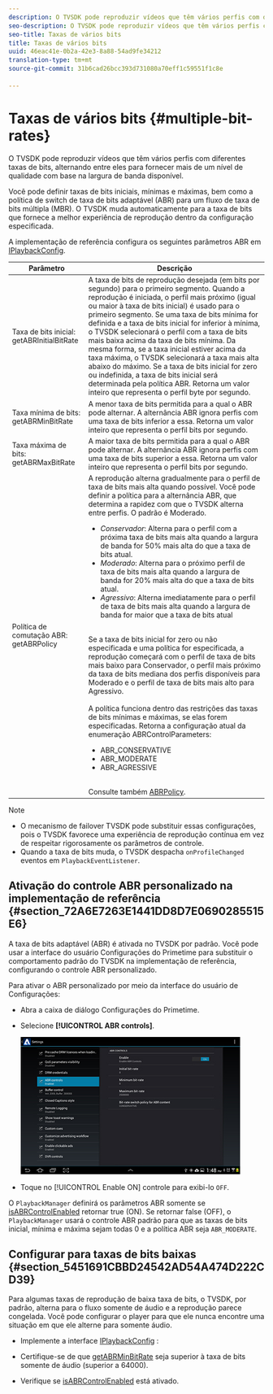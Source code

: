 ```yaml
---
description: O TVSDK pode reproduzir vídeos que têm vários perfis com diferentes taxas de bits, alternando entre eles para fornecer mais de um nível de qualidade com base na largura de banda disponível.
seo-description: O TVSDK pode reproduzir vídeos que têm vários perfis com diferentes taxas de bits, alternando entre eles para fornecer mais de um nível de qualidade com base na largura de banda disponível.
seo-title: Taxas de vários bits
title: Taxas de vários bits
uuid: 46eac41e-0b2a-42e3-8a88-54ad9fe34212
translation-type: tm+mt
source-git-commit: 31b6cad26bcc393d731080a70eff1c59551f1c8e

---
```



# Taxas de vários bits {#multiple-bit-rates}

O TVSDK pode reproduzir vídeos que têm vários perfis com diferentes taxas de bits, alternando entre eles para fornecer mais de um nível de qualidade com base na largura de banda disponível.

Você pode definir taxas de bits iniciais, mínimas e máximas, bem como a política de switch de taxa de bits adaptável (ABR) para um fluxo de taxa de bits múltipla (MBR). O TVSDK muda automaticamente para a taxa de bits que fornece a melhor experiência de reprodução dentro da configuração especificada.

A implementação de referência configura os seguintes parâmetros ABR em [IPlaybackConfig](https://help.adobe.com/en_US/primetime/api/reference_implementation/android/javadoc/com/adobe/primetime/reference/config/IPlaybackConfig.html).

| Parâmetro | Descrição |
|--- |--- |
| Taxa de bits inicial:  getABRInitialBitRate | A taxa de bits de reprodução desejada (em bits por segundo) para o primeiro segmento. Quando a reprodução é iniciada, o perfil mais próximo (igual ou maior à taxa de bits inicial) é usado para o primeiro segmento.  Se uma taxa de bits mínima for definida e a taxa de bits inicial for inferior à mínima, o TVSDK selecionará o perfil com a taxa de bits mais baixa acima da taxa de bits mínima. Da mesma forma, se a taxa inicial estiver acima da taxa máxima, o TVSDK selecionará a taxa mais alta abaixo do máximo. Se a taxa de bits inicial for zero ou indefinida, a taxa de bits inicial será determinada pela política ABR.  Retorna um valor inteiro que representa o perfil byte por segundo. |
| Taxa mínima de bits:  getABRMinBitRate | A menor taxa de bits permitida para a qual o ABR pode alternar. A alternância ABR ignora perfis com uma taxa de bits inferior a essa. Retorna um valor inteiro que representa o perfil bits por segundo. |
| Taxa máxima de bits:  getABRMaxBitRate | A maior taxa de bits permitida para a qual o ABR pode alternar. A alternância ABR ignora perfis com uma taxa de bits superior a essa. Retorna um valor inteiro que representa o perfil bits por segundo. |
| Política de comutação ABR:  getABRPolicy | A reprodução alterna gradualmente para o perfil de taxa de bits mais alta quando possível. Você pode definir a política para a alternância ABR, que determina a rapidez com que o TVSDK alterna entre perfis. O padrão é Moderado. <ul><li>*Conservador*: Alterna para o perfil com a próxima taxa de bits mais alta quando a largura de banda for 50% mais alta do que a taxa de bits atual. </li><li>*Moderado*: Alterna para o próximo perfil de taxa de bits mais alta quando a largura de banda for 20% mais alta do que a taxa de bits atual.</li><li>*Agressivo*: Alterna imediatamente para o perfil de taxa de bits mais alta quando a largura de banda for maior que a taxa de bits atual</li></ul><br/>Se a taxa de bits inicial for zero ou não especificada e uma política for especificada, a reprodução começará com o perfil de taxa de bits mais baixo para Conservador, o perfil mais próximo da taxa de bits mediana dos perfis disponíveis para Moderado e o perfil de taxa de bits mais alto para Agressivo.<br/><br/>A política funciona dentro das restrições das taxas de bits mínimas e máximas, se elas forem especificadas.  Retorna a configuração atual da enumeração ABRControlParameters: <ul><li>ABR_CONSERVATIVE</li><li>ABR_MODERATE </li><li>ABR_AGRESSIVE</li></ul><br>Consulte também [ABRPolicy](https://help.adobe.com/en_US/primetime/api/psdk/javadoc/com/adobe/mediacore/ABRControlParameters.ABRPolicy.html). |

>[!NOTE]
>
>* O mecanismo de failover TVSDK pode substituir essas configurações, pois o TVSDK favorece uma experiência de reprodução contínua em vez de respeitar rigorosamente os parâmetros de controle.
>* Quando a taxa de bits muda, o TVSDK despacha `onProfileChanged` eventos em `PlaybackEventListener`.


## Ativação do controle ABR personalizado na implementação de referência {#section_72A6E7263E1441DD8D7E0690285515E6}

A taxa de bits adaptável (ABR) é ativada no TVSDK por padrão. Você pode usar a interface do usuário Configurações do Primetime para substituir o comportamento padrão do TVSDK na implementação de referência, configurando o controle ABR personalizado.

Para ativar o ABR personalizado por meio da interface do usuário de Configurações:

* Abra a caixa de diálogo Configurações do Primetime.
* Selecione **[!UICONTROL ABR controls]**.

   ![](assets/abr-configuration.jpg)

* Toque no [!UICONTROL Enable ON] controle para exibi-lo `OFF`.

O `PlaybackManager` definirá os parâmetros ABR somente se [isABRControlEnabled](https://help.adobe.com/en_US/primetime/api/reference_implementation/android/javadoc/com/adobe/primetime/reference/config/IPlaybackConfig.html) retornar true (ON). Se retornar false (OFF), o `PlaybackManager` usará o controle ABR padrão para que as taxas de bits inicial, mínima e máxima sejam todas 0 e a política ABR seja `ABR_MODERATE`.

## Configurar para taxas de bits baixas {#section_5451691CBBD24542AD54A474D222CD39}

Para algumas taxas de reprodução de baixa taxa de bits, o TVSDK, por padrão, alterna para o fluxo somente de áudio e a reprodução parece congelada. Você pode configurar o player para que ele nunca encontre uma situação em que ele alterne para somente áudio.

* Implemente a interface [IPlaybackConfig](https://help.adobe.com/en_US/primetime/api/reference_implementation/android/javadoc/com/adobe/primetime/reference/config/IPlaybackConfig.html) :

* Certifique-se de que [getABRMinBitRate](https://help.adobe.com/en_US/primetime/api/reference_implementation/android/javadoc/com/adobe/primetime/reference/config/IPlaybackConfig.html#getABRMinBitRate()) seja superior à taxa de bits somente de áudio (superior a 64000).
* Verifique se [isABRControlEnabled](https://help.adobe.com/en_US/primetime/api/reference_implementation/android/javadoc/com/adobe/primetime/reference/config/IPlaybackConfig.html#isABRControlEnabled()) está ativado.